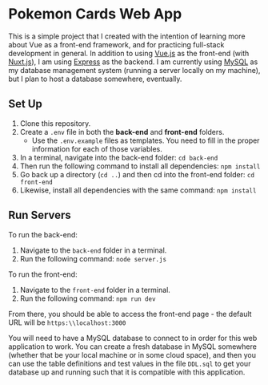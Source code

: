 # Pokemon Cards Web App

This is a simple project that I created with the intention of learning more about Vue as a front-end framework, and for practicing full-stack development in general. In addition to using [Vue.js](https://vuejs.org/) as the front-end (with [Nuxt.js](https://nuxt.com/)),
I am using [Express](https://expressjs.com/) as the backend. I am currently using [MySQL](https://www.mysql.com/) as my database management system (running a server locally on my machine), but I plan to host a database somewhere, eventually.

## Set Up

1. Clone this repository.
2. Create a `.env` file in both the **back-end** and **front-end** folders.
    - Use the `.env.example` files as templates. You need to fill in the proper information for each of those variables.
3. In a terminal, navigate into the back-end folder: `cd back-end`
4. Then run the following command to install all dependencies: `npm install`
5. Go back up a directory (`cd ..`) and then cd into the front-end folder: `cd front-end`
6. Likewise, install all dependencies with the same command: `npm install`

## Run Servers

To run the back-end:

1. Navigate to the `back-end` folder in a terminal.
2. Run the following command: `node server.js`

To run the front-end:

1. Navigate to the `front-end` folder in a terminal.
2. Run the following command: `npm run dev`

From there, you should be able to access the front-end page - the default URL will be `https:\\localhost:3000`

You will need to have a MySQL database to connect to in order for this web application to work. You can create a fresh database in MySQL somewhere (whether that be your local machine or in some cloud space), and then you can use the table definitions and test values in the file `DDL.sql` to get your database up and running such that it is compatible with this application.
